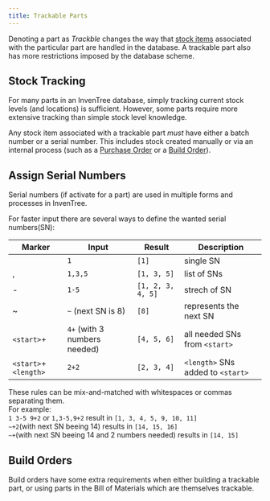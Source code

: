 ```yaml
---
title: Trackable Parts
---
```


Denoting a part as *Trackble* changes the way that [stock items](../../stock/stock) associated with the particular part are handled in the database. A trackable part also has more restrictions imposed by the database scheme.

## Stock Tracking

For many parts in an InvenTree database, simply tracking current stock levels (and locations) is sufficient. However, some parts require more extensive tracking than simple stock level knowledge.

Any stock item associated with a trackable part *must* have either a batch number or a serial number. This includes stock created manually or via an internal process (such as a [Purchase Order](../companies/po.md) or a [Build Order](../build/build.md)).


## Assign Serial Numbers

Serial numbers (if activate for a part) are used in multiple forms and processes in InvenTree.

For faster input there are several ways to define the wanted serial numbers(SN):

| Marker | Input | Result | Description |
| --- | --- | --- | --- |
|  | `1` | `[1]` | single SN |
| , | `1,3,5` | `[1, 3, 5]` | list of SNs |
| - | `1-5` | `[1, 2, 3, 4, 5]` | strech of SN |
| ~ | `~` (next SN is 8) | `[8]` | represents the next SN |
| `<start>`+ | `4+` (with 3 numbers needed) | `[4, 5, 6]` | all needed SNs from `<start>` |
| `<start>`+`<length>` | `2+2` | `[2, 3, 4]` | `<length>` SNs added to `<start>` |

These rules can be mix-and-matched with whitespaces or commas separating them.  
For example:  
`1 3-5 9+2` or `1,3-5,9+2` result in `[1, 3, 4, 5, 9, 10, 11]`  
`~+2`(with next SN beeing 14) results in `[14, 15, 16]`  
`~+`(with next SN beeing 14 and 2 numbers needed) results in `[14, 15]`  


## Build Orders

Build orders have some extra requirements when either building a trackable part, or using parts in the Bill of Materials which are themselves trackable.